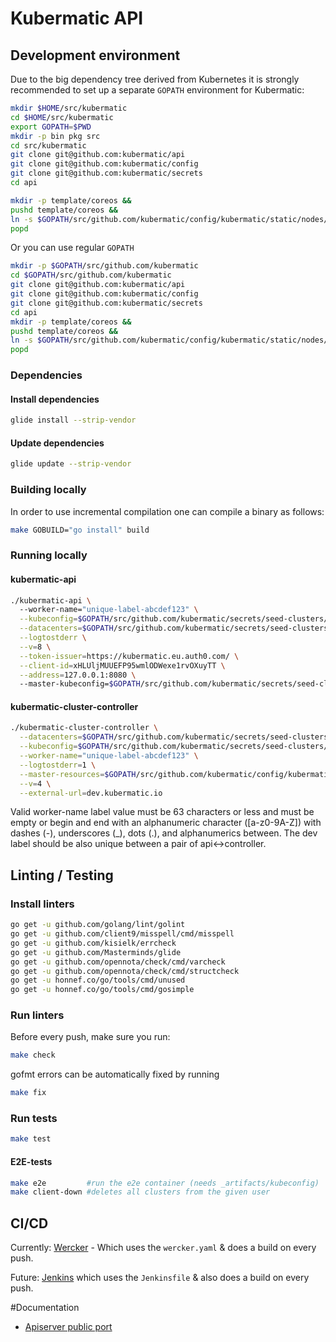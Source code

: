 # Kubermatic API

## Development environment

Due to the big dependency tree derived from Kubernetes it is strongly recommended to set up a separate `GOPATH` environment for Kubermatic:

```bash
mkdir $HOME/src/kubermatic
cd $HOME/src/kubermatic
export GOPATH=$PWD
mkdir -p bin pkg src
cd src/kubermatic
git clone git@github.com:kubermatic/api
git clone git@github.com:kubermatic/config
git clone git@github.com:kubermatic/secrets
cd api

mkdir -p template/coreos &&
pushd template/coreos &&
ln -s $GOPATH/src/github.com/kubermatic/config/kubermatic/static/nodes/coreos/cloud-init.yaml cloud-init.yaml &&
popd
```

Or you can use regular `GOPATH`

```bash
mkdir -p $GOPATH/src/github.com/kubermatic
cd $GOPATH/src/github.com/kubermatic
git clone git@github.com:kubermatic/api
git clone git@github.com:kubermatic/config
git clone git@github.com:kubermatic/secrets
cd api
mkdir -p template/coreos &&
pushd template/coreos &&
ln -s $GOPATH/src/github.com/kubermatic/config/kubermatic/static/nodes/coreos/cloud-init.yaml cloud-init.yaml &&
popd
```

### Dependencies

#### Install dependencies

```bash
glide install --strip-vendor
```

#### Update dependencies

```bash
glide update --strip-vendor
```

### Building locally

In order to use incremental compilation one can compile a binary as follows:
```bash
make GOBUILD="go install" build
```

### Running locally
#### kubermatic-api

```bash
./kubermatic-api \                                                                          
  --worker-name="unique-label-abcdef123" \
  --kubeconfig=$GOPATH/src/github.com/kubermatic/secrets/seed-clusters/dev.kubermatic.io/kubeconfig \
  --datacenters=$GOPATH/src/github.com/kubermatic/secrets/seed-clusters/dev.kubermatic.io/datacenters.yaml \
  --logtostderr \
  --v=8 \
  --token-issuer=https://kubermatic.eu.auth0.com/ \
  --client-id=xHLUljMUUEFP95wmlODWexe1rvOXuyTT \
  --address=127.0.0.1:8080 \                 
  --master-kubeconfig=$GOPATH/src/github.com/kubermatic/secrets/seed-clusters/dev.kubermatic.io/kubeconfig
```

#### kubermatic-cluster-controller
```bash
./kubermatic-cluster-controller \
  --datacenters=$GOPATH/src/github.com/kubermatic/secrets/seed-clusters/dev.kubermatic.io/datacenters.yaml \
  --kubeconfig=$GOPATH/src/github.com/kubermatic/secrets/seed-clusters/dev.kubermatic.io/kubeconfig \
  --worker-name="unique-label-abcdef123" \
  --logtostderr=1 \
  --master-resources=$GOPATH/src/github.com/kubermatic/config/kubermatic/static/master \
  --v=4 \
  --external-url=dev.kubermatic.io
```

Valid worker-name label value must be 63 characters or less and must be empty or begin and end with an alphanumeric character ([a-z0-9A-Z]) with dashes (-), underscores (_), dots (.), and alphanumerics between.
The dev label should be also unique between a pair of api<->controller.

## Linting / Testing
### Install linters
```bash
go get -u github.com/golang/lint/golint
go get -u github.com/client9/misspell/cmd/misspell
go get -u github.com/kisielk/errcheck
go get -u github.com/Masterminds/glide
go get -u github.com/opennota/check/cmd/varcheck
go get -u github.com/opennota/check/cmd/structcheck
go get -u honnef.co/go/tools/cmd/unused
go get -u honnef.co/go/tools/cmd/gosimple
```
### Run linters
Before every push, make sure you run:
```bash
make check
```

gofmt errors can be automatically fixed by running
```bash
make fix
```

### Run tests
```bash
make test
```
#### E2E-tests
```bash
make e2e         #run the e2e container (needs _artifacts/kubeconfig)
make client-down #deletes all clusters from the given user
```

## CI/CD
Currently: [Wercker](https://app.wercker.com/Kubermatic/api) - Which uses the `wercker.yaml` & does a build on every push. 

Future: [Jenkins](https://jenkins.loodse.com) which uses the `Jenkinsfile` & also does a build on every push.


#Documentation

- [Apiserver public port](docs/apiserver-port-range.md)
